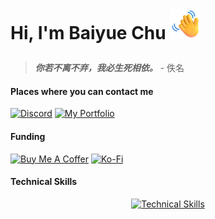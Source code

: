 # <p>Hi, I'm Baiyue Chu <img src="./wave.png" width="49" height="49"></p>

> _**你若不离不弃，我必生死相依。**_ - 佚名

#### Places where you can contact me

[![Discord](https://ziadoua.github.io/m3-Markdown-Badges/badges/Discord/discord2.svg)](https://discord.com/users/1276006640486715467)
[![My Portfolio](https://ziadoua.github.io/m3-Markdown-Badges/badges/MyPortfolio/myportfolio2.svg)](https://www.baiyuechu.dev/)

#### Funding

[![Buy Me A Coffer](https://ziadoua.github.io/m3-Markdown-Badges/badges/BuyMeACoffee/buymeacoffee2.svg)](https://buymeacoffee.com/ebevutruq)
[![Ko-Fi](https://ziadoua.github.io/m3-Markdown-Badges/badges/Ko-fi/ko-fi2.svg)](https://ko-fi.com/baiyuechu)

#### Technical Skills

<div align="center">

[![Technical Skills](https://skillicons.dev/icons?i=html,css,scss,pug,react,tailwind,nextjs,nodejs,express,mongodb,firebase,javascript,typescript,python,c,cpp,lua,flutter,dart,docker,git,github,gitlab,vercel,postman,bun,linux,arch,bash,ubuntu,windows,neovim,vim,vscode,figma,ps,ai,qt,raspberrypi,tauri,cmake,latex,md,nginx,githubactions,swift,jquery,mysql,notion,obsidian,postgres,sqlite,supabase,vite,kubernetes,apple,discordjs,vuejs,nuxtjs,svg)](https://skillicons.dev)

</div>
